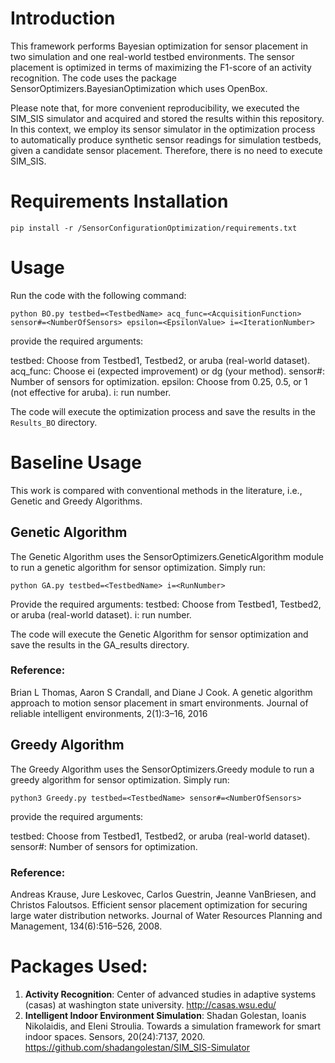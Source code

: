 # Introduction
This framework performs Bayesian optimization for sensor placement in two simulation and one real-world testbed environments. The sensor placement is optimized in terms of maximizing the F1-score of an activity recognition. The code uses the package SensorOptimizers.BayesianOptimization which uses OpenBox.

Please note that, for more convenient reproducibility, we executed the SIM_SIS simulator and acquired and stored the results within this repository. In this context, we employ its sensor simulator in the optimization process to automatically produce synthetic sensor readings for simulation testbeds, given a candidate sensor placement. Therefore, there is no need to execute SIM_SIS.

# Requirements Installation
```
pip install -r /SensorConfigurationOptimization/requirements.txt
```

# Usage
Run the code with the following command:
```
python BO.py testbed=<TestbedName> acq_func=<AcquisitionFunction> sensor#=<NumberOfSensors> epsilon=<EpsilonValue> i=<IterationNumber>
```

provide the required arguments:

testbed: Choose from Testbed1, Testbed2, or aruba (real-world dataset).
acq_func: Choose ei (expected improvement) or dg (your method).
sensor#: Number of sensors for optimization.
epsilon: Choose from 0.25, 0.5, or 1 (not effective for aruba).
i: run number.

The code will execute the optimization process and save the results in the `Results_BO` directory.

# Baseline Usage
This work is compared with conventional methods in the literature, i.e., Genetic and Greedy Algorithms.

## Genetic Algorithm
The Genetic Algorithm uses the SensorOptimizers.GeneticAlgorithm module to run a genetic algorithm for sensor optimization. Simply run:

```
python GA.py testbed=<TestbedName> i=<RunNumber>
```
Provide the required arguments:
testbed: Choose from Testbed1, Testbed2, or aruba (real-world dataset).
i: run number.

The code will execute the Genetic Algorithm for sensor optimization and save the results in the GA_results directory.

### Reference: 
Brian L Thomas, Aaron S Crandall, and Diane J Cook. A genetic algorithm approach to motion sensor placement in smart environments. Journal of reliable intelligent environments, 2(1):3–16, 2016

## Greedy Algorithm
The Greedy Algorithm uses the SensorOptimizers.Greedy module to run a greedy algorithm for sensor optimization. Simply run:

```
python3 Greedy.py testbed=<TestbedName> sensor#=<NumberOfSensors>
```
provide the required arguments:

testbed: Choose from Testbed1, Testbed2, or aruba (real-world dataset).
sensor#: Number of sensors for optimization.

### Reference:
Andreas Krause, Jure Leskovec, Carlos Guestrin, Jeanne VanBriesen, and Christos Faloutsos. Efficient sensor placement optimization for securing large water distribution networks. Journal of Water Resources Planning and Management, 134(6):516–526, 2008.

# Packages Used:

1. **Activity Recognition**: Center of advanced studies in adaptive systems (casas) at washington state university. http://casas.wsu.edu/
2. **Intelligent Indoor Environment Simulation**: Shadan Golestan, Ioanis Nikolaidis, and Eleni Stroulia. Towards a simulation framework for smart indoor spaces. Sensors, 20(24):7137, 2020. https://github.com/shadangolestan/SIM_SIS-Simulator


